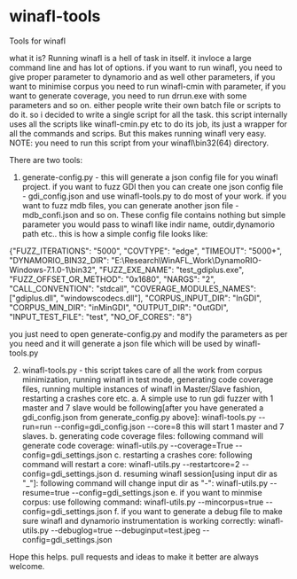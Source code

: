 # winafl-tools
Tools for winafl

what it is?
Running winafl is a hell of task in itself. it invloce a large command line and has lot of options. if you want to run winafl, you need to give proper parameter to dynamorio and as well other parameters, if you want to minimise corpus you need to run winafl-cmin with parameter, if you want to generate coverage, you need to run drrun.exe with some parameters and so on. either people write their own batch file or scripts to do it. so i decided to write a single script for all the task. this script internally uses all the scripts like winafl-cmin.py etc to do its job, its just a wrapper for all the commands and scrips. But this makes running winafl very easy.
NOTE: you need to run this script from your winafl\bin32(64) directory.

There are two tools:
1. generate-config.py - this will generate a json config file for you winafl project. if you want to fuzz GDI then you can create one json config file - gdi_config.json and use winafl-tools.py to do most of your work. if you want to fuzz mdb files, you can generate another json file - mdb_confi.json and so on.
These config file contains nothing but simple parameter you would pass to winafl like indir name, outdir,dynamorio path etc..
this is how a simple config file looks like:

{"FUZZ_ITERATIONS": "5000", "COVTYPE": "edge", "TIMEOUT": "5000+", "DYNAMORIO_BIN32_DIR": "E:\\Research\\WinAFL_Work\\DynamoRIO-Windows-7.1.0-1\\bin32", "FUZZ_EXE_NAME": "test_gdiplus.exe", "FUZZ_OFFSET_OR_METHOD": "0x1680", "NARGS": "2", "CALL_CONVENTION": "stdcall", "COVERAGE_MODULES_NAMES": ["gdiplus.dll", "windowscodecs.dll"], "CORPUS_INPUT_DIR": "InGDI", "CORPUS_MIN_DIR": "inMinGDI", "OUTPUT_DIR": "OutGDI", "INPUT_TEST_FILE": "test", "NO_OF_CORES": "8"}


you just need to open generate-config.py and modify the parameters as per you need and it will generate a json file which will be used by winafl-tools.py

2. winafl-tools.py - this script takes care of all the work from corpus minimization, running winafl in test mode, generating code coverage files, running multiple instances of winafl in Master/Slave fashion, restarting a crashes core etc.
  a. A simple use to run gdi fuzzer with 1 master and 7 slave would be following[after you have generated a gdi_config.json from generate_config.py above]:
    winafl-tools.py --run=run --config=gdi_config.json --core=8
    this will start 1 master and 7 slaves.
  b. generating code coverage files: following command will generate code coverage:
      winafl-utils.py --coverage=True --config=gdi_settings.json
  c. restarting a crashes core: following command will restart a core:
     winafl-utils.py --restartcore=2 --config=gdi_settings.json
  d. resuming winafl session[using input dir as "_"]:  following command will change input dir as "-":
     winafl-utils.py --resume=true --config=gdi_settings.json
  e. if you want to minmise corpus: use following command:
      winafl-utils.py --mincorpus=true --config=gdi_settings.json
  f. if you want to generate a debug file to make sure winafl and dynamorio instrumentation is working correctly:
      winafl-utils.py --debuglog=true --debuginput=test.jpeg --config=gdi_settings.json
      
Hope this helps. pull requests and ideas to make it better are always welcome.
      
